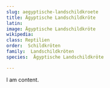 ```yaml
---
slug: aegyptische-landschildkroete
title: Ägyptische Landschildkröte
latin:
image: Ägyptische Landschildkröte
wikipedia: 
class: Reptilien
order:  Schildkröten
family:  Landschildkröten
species:  Ägyptische Landschildkröte

---
```


I am content.
